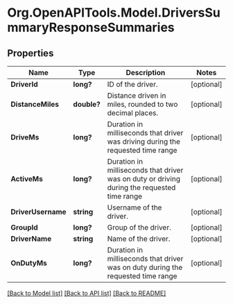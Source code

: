 # Org.OpenAPITools.Model.DriversSummaryResponseSummaries
## Properties

Name | Type | Description | Notes
------------ | ------------- | ------------- | -------------
**DriverId** | **long?** | ID of the driver. | [optional] 
**DistanceMiles** | **double?** | Distance driven in miles, rounded to two decimal places. | [optional] 
**DriveMs** | **long?** | Duration in milliseconds that driver was driving during the requested time range | [optional] 
**ActiveMs** | **long?** | Duration in milliseconds that driver was on duty or driving during the requested time range | [optional] 
**DriverUsername** | **string** | Username of the driver. | [optional] 
**GroupId** | **long?** | Group of the driver. | [optional] 
**DriverName** | **string** | Name of the driver. | [optional] 
**OnDutyMs** | **long?** | Duration in milliseconds that driver was on duty during the requested time range | [optional] 

[[Back to Model list]](../README.md#documentation-for-models) [[Back to API list]](../README.md#documentation-for-api-endpoints) [[Back to README]](../README.md)

